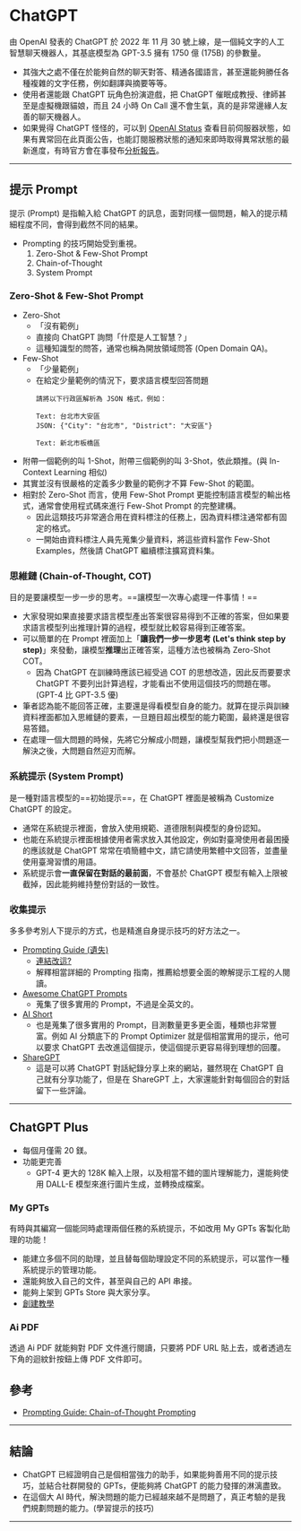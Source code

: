 # ChatGPT
由 OpenAI 發表的 ChatGPT 於 2022 年 11 月 30 號上線，是一個純文字的人工智慧聊天機器人，其基底模型為 GPT-3.5 擁有 1750 億 (175B) 的參數量。

* 其強大之處不僅在於能夠自然的聊天對答、精通各國語言，甚至還能夠勝任各種複雜的文字任務，例如翻譯與摘要等等。
* 使用者還能跟 ChatGPT 玩角色扮演遊戲，把 ChatGPT 催眠成教授、律師甚至是虛擬機跟貓娘，而且 24 小時 On Call 還不會生氣，真的是非常邊緣人友善的聊天機器人。
* 如果覺得 ChatGPT 怪怪的，可以到 [OpenAI Status](https://status.openai.com/) 查看目前伺服器狀態，如果有異常回在此頁面公告，也能訂閱服務狀態的通知來即時取得異常狀態的最新進度，有時官方會在事發布[分析報告](https://status.openai.com/incidents/ssg8fg7sfyz3)。

---

## 提示 Prompt
提示 (Prompt) 是指輸入給 ChatGPT 的訊息，面對同樣一個問題，輸入的提示精細程度不同，會得到截然不同的結果。
* Prompting 的技巧開始受到重視。
    1. Zero-Shot & Few-Shot Prompt
    2. Chain-of-Thought
    3. System Prompt

### Zero-Shot & Few-Shot Prompt
* Zero-Shot
    * 「沒有範例」
    * 直接向 ChatGPT 詢問「什麼是人工智慧？」
    * 這種知識型的問答，通常也稱為開放領域問答 (Open Domain QA)。
* Few-Shot
    * 「少量範例」
    * 在給定少量範例的情況下，要求語言模型回答問題
        ```
        請將以下行政區解析為 JSON 格式，例如：

        Text: 台北市大安區
        JSON: {"City": "台北市", "District": "大安區"}

        Text: 新北市板橋區
        ```
* 附帶一個範例的叫 1-Shot，附帶三個範例的叫 3-Shot，依此類推。(與 In-Context Learning 相似)
* 其實並沒有很嚴格的定義多少數量的範例才不算 Few-Shot 的範圍。
* 相對於 Zero-Shot 而言，使用 Few-Shot Prompt 更能控制語言模型的輸出格式，通常會使用程式碼來進行 Few-Shot Prompt 的完整建構。
    * 因此這類技巧非常適合用在資料標注的任務上，因為資料標注通常都有固定的格式。
    * 一開始由資料標注人員先蒐集少量資料，將這些資料當作 Few-Shot Examples，然後請 ChatGPT 繼續標注擴寫資料集。

### 思維鏈 (Chain-of-Thought, COT) 
目的是要讓模型一步一步的思考。==讓模型一次專心處理一件事情！==
* 大家發現如果直接要求語言模型產出答案很容易得到不正確的答案，但如果要求語言模型列出推理計算的過程，模型就比較容易得到正確答案。
* 可以簡單的在 Prompt 裡面加上「**讓我們一步一步思考 (Let's think step by step)**」來發動，讓模型**推理**出正確答案，這種方法也被稱為 Zero-Shot COT。
    * 因為 ChatGPT 在訓練時應該已經受過 COT 的思想改造，因此反而要要求 ChatGPT 不要列出計算過程，才能看出不使用這個技巧的問題在哪。 (GPT-4 比 GPT-3.5 優)
* 筆者認為能不能回答正確，主要還是得看模型自身的能力。就算在提示與訓練資料裡面都加入思維鏈的要素，一旦題目超出模型的能力範圍，最終還是很容易答錯。
* 在處理一個大問題的時候，先將它分解成小問題，讓模型幫我們把小問題逐一解決之後，大問題自然迎刃而解。

### 系統提示 (System Prompt) 
是一種對語言模型的==初始提示==，在 ChatGPT 裡面是被稱為 Customize ChatGPT 的設定。
* 通常在系統提示裡面，會放入使用規範、道德限制與模型的身份認知。
* 也能在系統提示裡面根據使用者需求放入其他設定，例如對臺灣使用者最困擾的應該就是 ChatGPT 常常在噴簡體中文，請它請使用繁體中文回答，並盡量使用臺灣習慣的用語。
* 系統提示會**一直保留在對話的最前面**，不會基於 ChatGPT 模型有輸入上限被截掉，因此能夠維持整份對話的一致性。

### 收集提示
多多參考別人下提示的方式，也是精進自身提示技巧的好方法之一。
* [Prompting Guide (遺失)](https://promptingguide.azurewebsites.net/)
    * [連結改這?](https://learn.microsoft.com/en-us/azure/ai-services/openai/concepts/prompt-engineering)
    * 解釋相當詳細的 Prompting 指南，推薦給想要全面的瞭解提示工程的人閱讀。
* [Awesome ChatGPT Prompts](https://huggingface.co/datasets/fka/awesome-chatgpt-prompts)
    * 蒐集了很多實用的 Prompt，不過是全英文的。
* [AI Short](https://www.aishort.top/en/)
    * 也是蒐集了很多實用的 Prompt，目測數量更多更全面，種類也非常豐富。例如 AI 分類底下的 Prompt Optimizer 就是個相當實用的提示，他可以要求 ChatGPT 去改進這個提示，使這個提示更容易得到理想的回覆。
* [ShareGPT](https://sharegpt.com/)
    * 這是可以將 ChatGPT 對話紀錄分享上來的網站，雖然現在 ChatGPT 自己就有分享功能了，但是在 ShareGPT 上，大家還能針對每個回合的對話留下一些評論。

---

## ChatGPT Plus
* 每個月僅需 20 鎂。
* 功能更完善
    * GPT-4 更大的 128K 輸入上限，以及相當不錯的圖片理解能力，還能夠使用 DALL-E 模型來進行圖片生成，並轉換成檔案。

### My GPTs
有時與其編寫一個能同時處理兩個任務的系統提示，不如改用 My GPTs 客製化助理的功能！
* 能建立多個不同的助理，並且替每個助理設定不同的系統提示，可以當作一種系統提示的管理功能。
* 還能夠放入自己的文件，甚至與自己的 API 串接。
* 能夠上架到 GPTs Store 與大家分享。
* [創建教學](https://www.explainthis.io/zh-hant/ai/create-gpts)

### Ai PDF
透過 Ai PDF 就能夠對 PDF 文件進行閱讀，只要將 PDF URL 貼上去，或者透過左下角的迴紋針按鈕上傳 PDF 文件即可。

## 參考
* [Prompting Guide: Chain-of-Thought Prompting](https://promptingguide.azurewebsites.net/techniques/cot)

---

## 結論
* ChatGPT 已經證明自己是個相當強力的助手，如果能夠善用不同的提示技巧，並結合社群開發的 GPTs，便能夠將 ChatGPT 的能力發揮的淋漓盡致。
* 在這個大 AI 時代，解決問題的能力已經越來越不是問題了，真正考驗的是我們規劃問題的能力。(學習提示的技巧)

---
